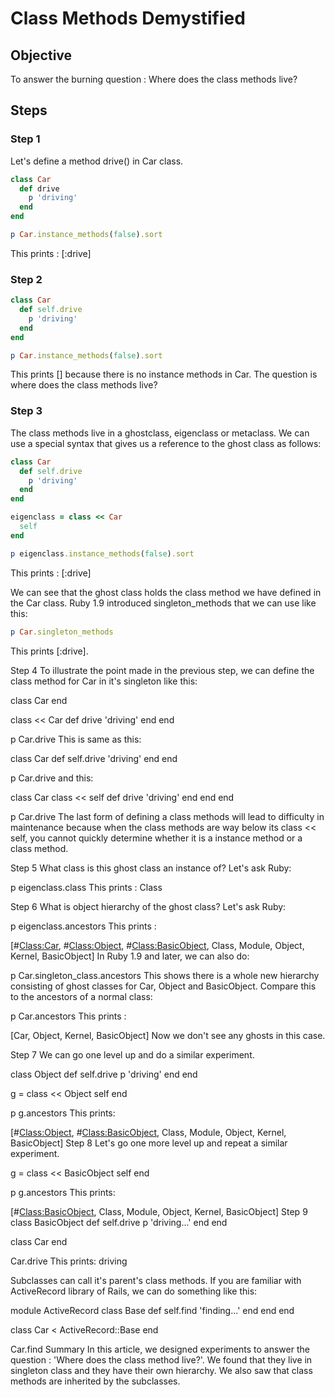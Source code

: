 # Class Methods Demystified

## Objective

To answer the burning question : Where does the class methods live?

## Steps

### Step 1

Let's define a method drive() in Car class.

```ruby
class Car
  def drive
    p 'driving'
  end
end

p Car.instance_methods(false).sort
```

This prints : [:drive]

### Step 2

```ruby
class Car
  def self.drive
    p 'driving'
  end
end

p Car.instance_methods(false).sort
```

This prints [] because there is no instance methods in Car. The question is where does the class methods live?

### Step 3

The class methods live in a ghostclass, eigenclass or metaclass. We can use a special syntax that gives us a reference to the ghost class as follows:

```ruby
class Car
  def self.drive
    p 'driving'
  end
end

eigenclass = class << Car
  self
end

p eigenclass.instance_methods(false).sort
```

This prints : [:drive]

We can see that the ghost class holds the class method we have defined in the Car class. Ruby 1.9 introduced singleton_methods that we can use like this:

```ruby
p Car.singleton_methods
```

This prints [:drive].

Step 4
To illustrate the point made in the previous step, we can define the class method for Car in it's singleton like this:

class Car
end

class << Car
  def drive
    'driving'
  end
end

p Car.drive
This is same as this:

class Car
  def self.drive
    'driving'
  end
end

p Car.drive
and this:

class Car
  class << self
    def drive
      'driving'
    end
  end
end

p Car.drive
The last form of defining a class methods will lead to difficulty in maintenance because when the class methods are way below its class << self, you cannot quickly determine whether it is a instance method or a class method.

Step 5
What class is this ghost class an instance of? Let's ask Ruby:

p eigenclass.class
This prints : Class

Step 6
What is object hierarchy of the ghost class? Let's ask Ruby:

p eigenclass.ancestors
This prints :

[#<Class:Car>, #<Class:Object>, #<Class:BasicObject>, Class, Module, Object, Kernel, BasicObject]
In Ruby 1.9 and later, we can also do:

p Car.singleton_class.ancestors
This shows there is a whole new hierarchy consisting of ghost classes for Car, Object and BasicObject. Compare this to the ancestors of a normal class:

p Car.ancestors
This prints :

[Car, Object, Kernel, BasicObject]
Now we don't see any ghosts in this case.

Step 7
We can go one level up and do a similar experiment.

class Object
  def self.drive
    p 'driving'
  end
end

g = class << Object
self
end

p g.ancestors
This prints:

[#<Class:Object>, #<Class:BasicObject>, Class, Module, Object, Kernel, BasicObject]
Step 8
Let's go one more level up and repeat a similar experiment.

g = class << BasicObject
self
end

p g.ancestors
This prints:

[#<Class:BasicObject>, Class, Module, Object, Kernel, BasicObject]
Step 9
class BasicObject
  def self.drive
    p 'driving...'
  end
end

class Car
end

Car.drive
This prints: driving

Subclasses can call it's parent's class methods. If you are familiar with ActiveRecord library of Rails, we can do something like this:

module ActiveRecord
  class Base
    def self.find
      'finding...'
    end
  end
end

class Car < ActiveRecord::Base
end

Car.find
Summary
In this article, we designed experiments to answer the question : 'Where does the class method live?'. We found that they live in singleton class and they have their own hierarchy. We also saw that class methods are inherited by the subclasses.